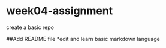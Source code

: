 # week04-assignment
create a basic repo

##Add README file
*edit and learn basic markdown language

